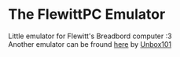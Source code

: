 # The FlewittPC Emulator
Little emulator for Flewitt's Breadbord computer :3  
Another emulator can be fround [here](https://github.com/Unbox101/FlewittPC_SDK/) by [Unbox101](https://github.com/Unbox101/)
